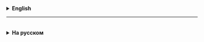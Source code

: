 <details>
  <summary style="cursor: pointer;"><b>English</b></summary>

1. The String class encapsulates data that consists of a set of characters and methods for working with it.

2. The most popular methods for working with strings:

- length() - returns the number of characters in the string;

- charAt(int position) - returns the character at the given position (the numbering of positions starts from zero);

- indexOf(String str), indexOf(char c), lastIndexOf(String str), lastIndexOf(char c) - return the position of the first

found string or character in the string, starting to search from the beginning (indexOf) or from the end (lastIndexOf),
they can also search starting from a given position indexOf(String str, int pos);

- substring(int start, int end) - returns a part of the string (substring), starting from the start position,
  and ending at the end position, while the character at the start position will be included in the resulting string,
  and the character at the end position is not included;

- replace(String str1, String str2) - replaces all strings str1 found in the string with str2;

- toUpperCase() and toLowerCase() - return the string in upper or lower case, respectively;

- equalsIgnoreCase(String str) - compares strings, ignoring the difference between upper and lower case letters;

- split(String regex) - converts the string into an array, the elements of which are parts of the string,
  separated by some separator (regex = regular expression).

3. String for advanced:
   Objects of the String class are **immutable**. Any "change" to an object of the String class,
   in fact, leads to the creation of a new object of the String type in the computer's RAM.
   A very useful article: https://www.baeldung.com/java-string-immutable

</details>

<hr>

<details style="padding-top: 18px">
  <summary style="cursor: pointer;"><b>На русском</b></summary>

1. Класс String **инкапсулирует** в себе данные, которые состоят из набора символов, и методы для работы с ним.

String - это тип в Java. 
int a, boolean b, ...

String str = "Hello!";
str - это имя, оно ложится в стек, значение -> в heap
String - это ссылочный тип данных.

2. Наиболее популярные методы для работы со строками:

- length() - возвращает количество символов в строке;

- charAt(int position) - возвращает символ находящийся на данной позиции (нумерация позиций начинается с нуля);

- indexOf(String str), indexOf(char c), lastIndexOf(String str), lastIndexOf(char c) - возвращают позицию первой
  найденной строки или символа в строке, начиная искать с начала (indexOf) или с конца (lastIndexOf),
  могут искать также начиная с заданной позиции indexOf(String str, int pos);

- substring(int start, int end) - возвращает часть строки (подстроку), начиная с позиции start,
  и заканчивая позицией end, при этом символ стоящий на стартовой позиции будет включен в результирующую строку,
  а символ стоящий на позиции end не включен;

- replace(String str1, String str2) - заменяет все найденные в строке строки str1 на str2;

- toUpperCase() и toLowerCase() - возвращает строку в верхнем, или нижнем регистре соответственно;

- equalsIgnoreCase(String str) - сравнивает строки, игнорируя разницу между большими и маленькими буквами;

- split(String regex) - преобразует строку в массив, элементами которого являются части строки,
  разделенные каким-то разделителем (regex = regular expression);

- String.format - способ формирования строки с данными из переменных.

3.    String для продвинутых:
      Объекты класса String являются **неизменными** (immutable). Любое "изменение" объекта класса String,
      на самом деле ведет к созданию нового объекта типа String в оперативной памяти компьютера.
      Очень полезная статья: https://www.baeldung.com/java-string-immutable

</details>

